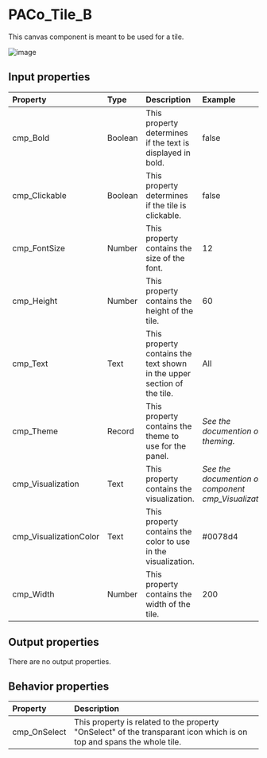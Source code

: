# PACo_Tile_B

This canvas component is meant to be used for a tile.

![image](https://user-images.githubusercontent.com/35654198/204077939-c30a079d-91fc-4bd9-b82c-35fe3ffef34d.png)

## **Input properties**

| Property | Type | Description | Example |
| :--- | :--- | :--- | :--- |
| cmp_Bold | Boolean | This property determines if the text is displayed in bold. | false |
| cmp_Clickable | Boolean | This property determines if the tile is clickable. | false |
| cmp_FontSize | Number | This property contains the size of the font. | 12 |
| cmp_Height | Number | This property contains the height of the tile. | 60 |
| cmp_Text | Text | This property contains the text shown in the upper section of the tile. | All |
| cmp_Theme | Record | This property contains the theme to use for the panel. | *See the documention on theming.* |
| cmp_Visualization | Text | This property contains the visualization. | *See the documention on the component cmp_Visualization_A.* |
| cmp_VisualizationColor | Text | This property contains the color to use in the visualization. | #0078d4 |
| cmp_Width | Number | This property contains the width of the tile. | 200 |

## **Output properties**

There are no output properties.

## **Behavior properties**

| Property | Description |
| :--- | :--- |
| cmp_OnSelect | This property is related to the property "OnSelect" of the transparant icon which is on top and spans the whole tile. |
